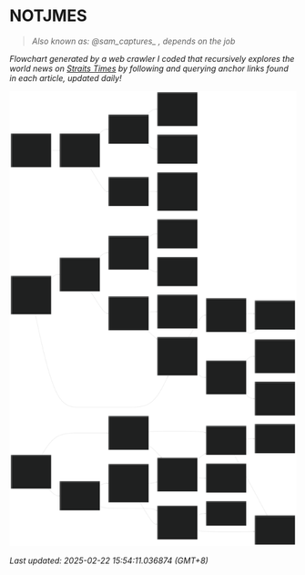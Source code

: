 # NOTJMES                                                 
> <i>Also known as: @sam_captures_ , depends on the job</i>

<i>Flowchart generated by a web crawler I coded that recursively explores the world news on [Straits Times](https://www.straitstimes.com/world) by following and querying anchor links found in each article, updated daily!</i>

<!-- START -->
![Graph](img/top_news.svg)

<i>Last updated: 2025-02-22 15:54:11.036874 (GMT+8)</i>
<!-- END -->